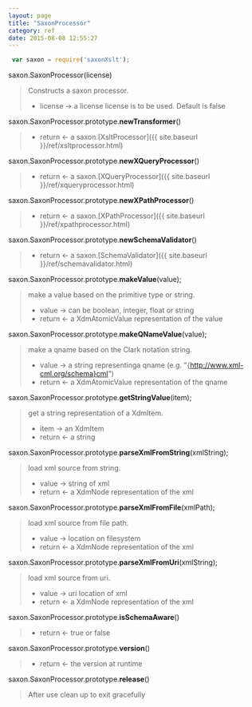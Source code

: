 ```yaml
---
layout: page
title: "SaxonProcessor"
category: ref
date: 2015-08-08 12:55:27
---
```


~~~ javascript
 var saxon = require('saxonXslt');
~~~

saxon.SaxonProcessor(license)

> Constructs a saxon processor. 
>
> *  license &rarr; a license license is to be used. Default is false


saxon.SaxonProcessor.prototype.**newTransformer**()

>
> * return &larr; a saxon.[XsltProcessor]({{ site.baseurl }}/ref/xsltprocessor.html)

saxon.SaxonProcessor.prototype.**newXQueryProcessor**()

>
> * return &larr; a saxon.[XQueryProcessor]({{ site.baseurl }}/ref/xqueryprocessor.html)


saxon.SaxonProcessor.prototype.**newXPathProcessor**()

>
> * return &larr; a saxon.[XPathProcessor]({{ site.baseurl }}/ref/xpathprocessor.html)

saxon.SaxonProcessor.prototype.**newSchemaValidator**()

>
> * return &larr; a saxon.[SchemaValidator]({{ site.baseurl }}/ref/schemavalidator.html)

saxon.SaxonProcessor.prototype.**makeValue**(value);

> make a value based on the primitive type or string. 
>
> *  value &rarr; can be boolean, integer, float or string
> *  return &larr; a XdmAtomicValue representation of the value

saxon.SaxonProcessor.prototype.**makeQNameValue**(value);

> make a qname based on the Clark notation string. 
>
> *  value &rarr; a string representinga qname (e.g. "{http://www.xml-cml.org/schema}cml")
> *  return &larr; a XdmAtomicValue representation of the qname

saxon.SaxonProcessor.prototype.**getStringValue**(item);

> get a string representation of a XdmItem. 
>
> *  item &rarr; an XdmItem
> *  return &larr; a string

saxon.SaxonProcessor.prototype.**parseXmlFromString**(xmlString);

> load xml source from string. 
>
> *  value &rarr; string of xml
> *  return &larr; a XdmNode representation of the xml

saxon.SaxonProcessor.prototype.**parseXmlFromFile**(xmlPath);

> load xml source from file path. 
>
> *  value &rarr; location on filesystem
> *  return &larr; a XdmNode representation of the xml

saxon.SaxonProcessor.prototype.**parseXmlFromUri**(xmlString);

> load xml source from uri. 
>
> *  value &rarr; uri location of xml
> *  return &larr; a XdmNode representation of the xml

saxon.SaxonProcessor.prototype.**isSchemaAware**()

>
> * return &larr; true or false

saxon.SaxonProcessor.prototype.**version**()

>
> * return &larr; the version at runtime

saxon.SaxonProcessor.prototype.**release**()

> After use clean up to exit gracefully
> 

